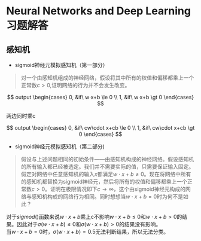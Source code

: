 # Neural Networks and Deep Learning 习题解答

## 感知机

* sigmoid神经元模拟感知机（第一部分）  

> 对一个由感知机组成的神经网络，假设将其中所有的权值和偏移都乘上一个正常数$c\gt0$,证明网络的行为并不会发生改变。  

$$  
output
\begin{cases}
0, &if\ w·x+b \le 0 \\  
1, &if\ w·x+b \gt 0
\end{cases}
$$

两边同时乘c  

$$  
output
\begin{cases}
0, &if\ cw\cdot x+cb \le 0 \\  
1, &if\ cw\cdot x+cb \gt 0
\end{cases}
$$  

* sigmoid神经元模拟感知机（第二部分)  

>假设与上述问题相同的初始条件——由感知机构成的神经网络。假设感知机的所有输入都已经被选定。我们并不需要实际的值，只需要保证输入固定。假定对网络中任意感知机的输入$x$都满足$w\cdot x  +b \ne 0$。现在将网络中所有的感知机都替换为sigmoid神经元，然后将所有的权值和偏移都乘上一个正常数$c\gt0$。证明在极限情况即下$c\to \infty$，这个由sigmoid神经元构成的网络与感知机构成的网络行为相同。同时想想当$w\cdot x +b = 0$时为何不是如此？

对于$sigmod()$函数来说$w\cdot x + b$乘上c不影响$w\cdot x + b\le 0$和$w\cdot x + b\gt 0$的结果。因此对于$\sigma (w\cdot x + b)\le 0$和$\sigma (w\cdot x + b)\gt 0$的结果没有影响。  
当$w\cdot x +b = 0$时，$\sigma(w\cdot x +b)=0.5$无法判断结果，所以无法分类。


